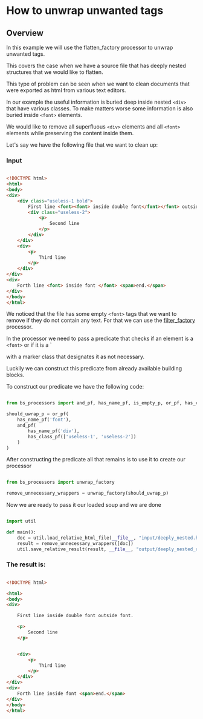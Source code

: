 # How to unwrap unwanted tags

## Overview
In this example we will use the flatten_factory processor to unwrap unwanted tags.

This covers the case when we have a source file that has deeply nested structures that we would like to flatten.

This type of problem can be seen when we want to clean documents that were exported as html from various text editors.

In our example the useful information is buried deep inside nested `<div>` that have various classes.
To make matters worse some information is also buried inside `<font>` elements.

We would like to remove all superfluous `<div>` elements and all `<font>` elements while preserving the content
inside them.

Let's say we have the following file that we want to clean up:

### Input

```html

<!DOCTYPE html>
<html>
<body>
<div>
    <div class="useless-1 bold">
        First line <font><font> inside double font</font></font> outside font.
        <div class="useless-2">
            <p>
                Second line
            </p>
        </div>
    </div>
    <div>
        <p>
            Third line
        </p>
    </div>
</div>
<div>
    Forth line <font> inside font </font> <span>end.</span>
</div>
</body>
</html>

```

We noticed that the file has some empty `<font>` tags that we want to remove if they do not contain any
text. For that we can use the
[filter_factory](bs-processors/bs_processors/generic_processors.html#bs_processors.generic_processors.filter_factory)
processor.

In the processor we need to pass a predicate that checks if an element is a `<font>` or if it is a `<div> with a
marker class that designates it as not necessary.

Luckily we can construct this predicate from already available building blocks.

To construct our predicate we have the following code:

```python

from bs_processors import and_pf, has_name_pf, is_empty_p, or_pf, has_class_pf

should_uwrap_p = or_pf(
    has_name_pf('font'),
    and_pf(
        has_name_pf('div'),
        has_class_pf(['useless-1', 'useless-2'])
    )
)

```

After constructing the predicate all that remains is to use it to create our processor


```python

from bs_processors import unwrap_factory

remove_unnecessary_wrappers = unwrap_factory(should_uwrap_p)

```

Now we are ready to pass it our loaded soup and we are done


```python

import util

def main():
    doc = util.load_relative_html_file(__file__, "input/deeply_nested.html")
    result = remove_unnecessary_wrappers([doc])
    util.save_relative_result(result, __file__, "output/deeply_nested_result.html")

```

### The result is:

```html

<!DOCTYPE html>

<html>
<body>
<div>

    First line inside double font outside font.

    <p>
        Second line
    </p>


    <div>
        <p>
            Third line
        </p>
    </div>
</div>
<div>
    Forth line inside font <span>end.</span>
</div>
</body>
</html>

```


